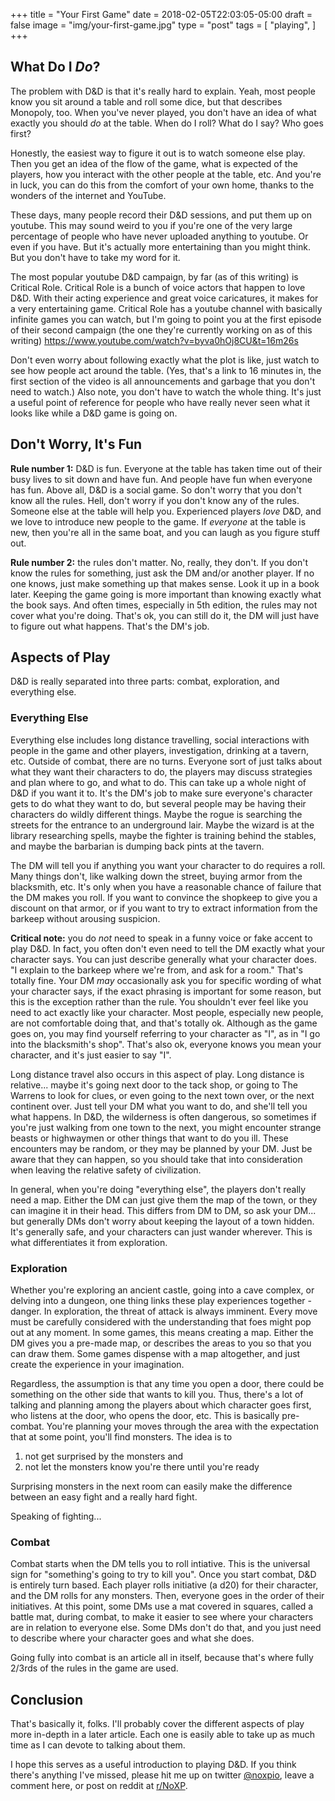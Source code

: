 +++
title = "Your First Game"
date = 2018-02-05T22:03:05-05:00
draft = false
image = "img/your-first-game.jpg"
type = "post"
tags = [
    "playing",
 ]
+++

## What Do I *Do*?

The problem with D&D is that it's really hard to explain.  Yeah, most people
know you sit around a table and roll some dice, but that describes Monopoly,
too.  When you've never played, you don't have an idea of what exactly you
should *do* at the table.  When do I roll?  What do I say?  Who goes first?

Honestly, the easiest way to figure it out is to watch someone else play.  Then
you get an idea of the flow of the game, what is expected of the players, how
you interact with the other people at the table, etc.  And you're in luck, you
can do this from the comfort of your own home, thanks to the wonders of the
internet and YouTube.

These days, many people record their D&D sessions, and put them up on youtube.
This may sound weird to you if you're one of the very large percentage of people
who have never uploaded anything to youtube.  Or even if you have.  But it's
actually more entertaining than you might think.  But you don't have to take my
word for it.  

The most popular youtube D&D campaign, by far (as of this writing) is Critical
Role.  Critical Role is a bunch of voice actors that happen to love D&D. With
their acting experience and great voice caricatures, it makes for a very
entertaining game.  Critical Role has a youtube channel with basically infinite
games you can watch, but I'm going to point you at the first episode of their second campaign (the one they're currently working on as of this writing) https://www.youtube.com/watch?v=byva0hOj8CU&t=16m26s

Don't even worry about following exactly what the plot is like, just watch to see how
people act around the table.  (Yes, that's a link to 16 minutes in, the first
section of the video is all announcements and garbage that you don't need to
watch.)  Also note, you don't have to watch the whole thing.  It's just a useful
point of reference for people who have really never seen what it looks like
while a D&D game is going on.

## Don't Worry, It's Fun

**Rule number 1:** D&D is fun.  Everyone at the table has taken time out of their
busy lives to sit down and have fun.  And people have fun when everyone has fun.
Above all, D&D is a social game.  So don't worry that you don't know all the
rules.  Hell, don't worry if you don't know any of the rules.  Someone else at
the table will help you.  Experienced players *love* D&D, and we love to
introduce new people to the game.  If *everyone* at the table is new, then
you're all in the same boat, and you can laugh as you figure stuff out.  

**Rule number 2:** the rules don't matter.  No, really, they don't.  If you don't
know the rules for something, just ask the DM and/or another player.  If no one
knows, just make something up that makes sense.  Look it up in a book later.
Keeping the game going is more important than knowing exactly what the book
says.  And often times, especially in 5th edition, the rules may not cover what
you're doing.  That's ok, you can still do it, the DM will just have to figure
out what happens.  That's the DM's job.

## Aspects of Play

D&D is really separated into three parts: combat, exploration, and everything
else. 

### **Everything Else**

Everything else includes long distance travelling, social interactions
with people in the game and other players, investigation, drinking at a tavern,
etc. Outside of combat, there are no turns.  Everyone sort of just talks about
what they want their characters to do, the players may discuss strategies and
plan where to go, and what to do.  This can take up a whole night of D&D if you
want it to.  It's the DM's job to make sure everyone's character gets to do what
they want to do, but several people may be having their characters do wildly
different things. Maybe the rogue is searching the streets for the entrance to
an underground lair.  Maybe the wizard is at the library researching spells,
maybe the fighter is training behind the stables, and maybe the barbarian is
dumping back pints at the tavern.  

The DM will tell you if anything you want your character to do requires a roll.
Many things don't, like walking down the street, buying armor from the
blacksmith, etc.  It's only when you have a reasonable chance of failure that
the DM makes you roll.  If you want to convince the shopkeep to give you a
discount on that armor, or if you want to try to extract information from the
barkeep without arousing suspicion.

**Critical note:** you do *not* need to speak in a funny voice or fake accent to
play D&D.  In fact, you often don't even need to tell the DM exactly what your
character says.  You can just describe generally what your character does.  "I
explain to the barkeep where we're from, and ask for a room."  That's totally
fine.  Your DM *may* occasionally ask you for specific wording of what your
character says, if the exact phrasing is important for some reason, but this is
the exception rather than the rule.  You shouldn't ever feel like you need to
act exactly like your character.  Most people, especially new people, are not
comfortable doing that, and that's totally ok.  Although as the game goes on,
you may find yourself referring to your character as "I", as in "I go into the
blacksmith's shop".  That's also ok, everyone knows you mean your character, and
it's just easier to say "I".

Long distance travel also occurs in this aspect of play.  Long distance is
relative... maybe it's going next door to the tack shop, or going to The Warrens
to look for clues, or even going to the next town over, or the next continent
over.  Just tell your DM what you want to do, and she'll tell you what happens.
In D&D, the wilderness is often dangerous, so sometimes if you're just walking
from one town to the next, you might encounter strange beasts or highwaymen or
other things that want to do you ill.  These encounters may be random, or they
may be planned by your DM.  Just be aware that they can happen, so you should
take that into consideration when leaving the relative safety of civilization.

In general, when you're doing "everything else", the players don't really need a
map.  Either the DM can just give them the map of the town, or they can imagine
it in their head.  This differs from DM to DM, so ask your DM... but generally
DMs don't worry about keeping the layout of a town hidden.  It's generally safe,
and your characters can just wander wherever.  This is what differentiates it
from exploration.

### **Exploration**

Whether you're exploring an ancient castle, going into a cave complex, or
delving into a dungeon, one thing links these play experiences together -
danger.  In exploration, the threat of attack is always imminent.  Every move
must be carefully considered with the understanding that foes might pop out at
any moment.  In some games, this means creating a map.  Either the DM gives you
a pre-made map, or describes the areas to you so that you can draw them.  Some
games dispense with a map altogether, and just create the experience in your
imagination.  

Regardless, the assumption is that any time you open a door, there could be
something on the other side that wants to kill you.  Thus, there's a lot of
talking and planning among the players about which character goes first, who
listens at the door, who opens the door, etc.  This is basically pre-combat.
You're planning your moves through the area with the expectation that at some
point, you'll find monsters.  The idea is to 

1. not get surprised by the monsters and 
2. not let the monsters know you're there until you're ready

Surprising monsters in the next room can easily make the difference between an
easy fight and a really hard fight.

Speaking of fighting...

### **Combat**

Combat starts when the DM tells you to roll intiative. This is the universal
sign for "something's going to try to kill you".  Once you start combat, D&D is
entirely turn based.  Each player rolls initiative (a d20) for their character,
and the DM rolls for any monsters.  Then, everyone goes in the order of their
initiatives.  At this point, some DMs use a mat covered in squares, called a
battle mat, during combat, to make it easier to see where your characters are in
relation to everyone else. Some DMs don't do that, and you just need to describe
where your character goes and what she does.

Going fully into combat is an article all in itself, because that's where fully
2/3rds of the rules in the game are used.

## Conclusion

That's basically it, folks.  I'll probably cover the different aspects of play
more in-depth in a later article.  Each one is easily able to take up as much
time as I can devote to talking about them.

I hope this serves as a useful introduction to playing D&D.  If you think
there's anything I've missed, please hit me up on twitter
[@noxpio](https://twitter.com/noxpio), leave a comment here, or post on reddit
at [r/NoXP](https://reddit.com/r/NoXP).
